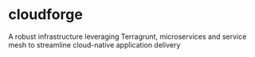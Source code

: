 # cloudforge
A robust infrastructure leveraging Terragrunt, microservices and service mesh to streamline cloud-native application delivery
